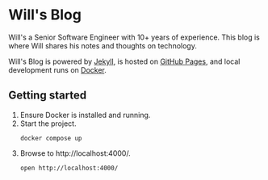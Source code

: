 # Will's Blog

Will's a Senior Software Engineer with 10+ years of experience.
This blog is where Will shares his notes and thoughts on technology.

Will's Blog is powered by [Jekyll](https://jekyllrb.com/),
is hosted on [GitHub Pages](https://pages.github.com/),
and local development runs on [Docker](https://www.docker.com/).

## Getting started

1. Ensure Docker is installed and running.
2. Start the project.
   ```shell
   docker compose up
   ```
3. Browse to http://localhost:4000/.
   ```shell
   open http://localhost:4000/
   ```
